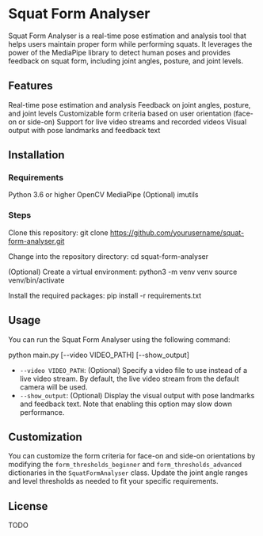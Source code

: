 # Squat Form Analyser
Squat Form Analyser is a real-time pose estimation and analysis tool that helps users maintain proper form while performing squats. It leverages the power of the MediaPipe library to detect human poses and provides feedback on squat form, including joint angles, posture, and joint levels.

## Features
Real-time pose estimation and analysis
Feedback on joint angles, posture, and joint levels
Customizable form criteria based on user orientation (face-on or side-on)
Support for live video streams and recorded videos
Visual output with pose landmarks and feedback text

## Installation
### Requirements
Python 3.6 or higher
OpenCV
MediaPipe
(Optional) imutils

### Steps
Clone this repository:
git clone https://github.com/yourusername/squat-form-analyser.git

Change into the repository directory:
cd squat-form-analyser

(Optional) Create a virtual environment:
python3 -m venv venv
source venv/bin/activate

Install the required packages:
pip install -r requirements.txt

## Usage
You can run the Squat Form Analyser using the following command:

python main.py [--video VIDEO_PATH] [--show_output]

- `--video VIDEO_PATH`: (Optional) Specify a video file to use instead of a live video stream. By default, the live video stream from the default camera will be used.
- `--show_output`: (Optional) Display the visual output with pose landmarks and feedback text. Note that enabling this option may slow down performance.

## Customization
You can customize the form criteria for face-on and side-on orientations by modifying the `form_thresholds_beginner` and `form_thresholds_advanced` dictionaries in the `SquatFormAnalyser` class. Update the joint angle ranges and level thresholds as needed to fit your specific requirements.

## License
TODO
